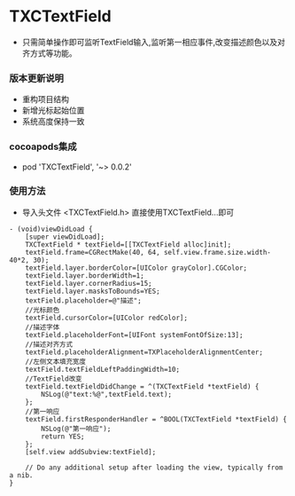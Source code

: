 # TXCTextField
* 只需简单操作即可监听TextField输入,监听第一相应事件,改变描述颜色以及对齐方式等功能。
### 版本更新说明
* 重构项目结构
* 新增光标起始位置
* 系统高度保持一致
### cocoapods集成
* pod 'TXCTextField', '~> 0.0.2'
### 使用方法
* 导入头文件 <TXCTextField.h>  直接使用TXCTextField...即可
```objc
- (void)viewDidLoad {
    [super viewDidLoad];
    TXCTextField * textField=[[TXCTextField alloc]init];
    textField.frame=CGRectMake(40, 64, self.view.frame.size.width-40*2, 30);
    textField.layer.borderColor=[UIColor grayColor].CGColor;
    textField.layer.borderWidth=1;
    textField.layer.cornerRadius=15;
    textField.layer.masksToBounds=YES;
    textField.placeholder=@"描述";
    //光标颜色
    textField.cursorColor=[UIColor redColor];
    //描述字体
    textField.placeholderFont=[UIFont systemFontOfSize:13];
    //描述对齐方式
    textField.placeholderAlignment=TXPlaceholderAlignmentCenter;
    //左侧文本填充宽度
    textField.textFieldLeftPaddingWidth=10;
    //TextField改变
    textField.textFieldDidChange = ^(TXCTextField *textField) {
        NSLog(@"text:%@",textField.text);
    };
    //第一响应
    textField.firstResponderHandler = ^BOOL(TXCTextField *textField) {
        NSLog(@"第一响应");
        return YES;
    };
    [self.view addSubview:textField];

    // Do any additional setup after loading the view, typically from a nib.
}
```
